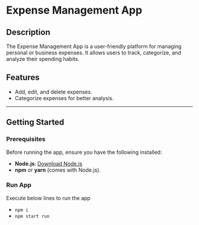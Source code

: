 # Expense Management App

## Description

The Expense Management App is a user-friendly platform for managing personal or business expenses. It allows users to track, categorize, and analyze their spending habits.

## Features

- Add, edit, and delete expenses.
- Categorize expenses for better analysis.

---

## Getting Started

### Prerequisites

Before running the app, ensure you have the following installed:

- **Node.js**: [Download Node.js](https://nodejs.org/)
- **npm** or **yarn** (comes with Node.js).

### Run App

Execute below lines to run the app

- `npm i`
- `npm start run`
